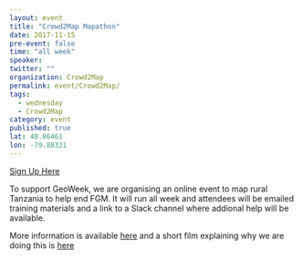 ```yaml
---
layout: event
title: "Crowd2Map Mapathon"
date: 2017-11-15
pre-event: false
time: "all week"
speaker: 
twitter: ""
organization: Crowd2Map
permalink: event/Crowd2Map/
tags: 
  - wednesday
  - Crowd2Map
category: event
published: true
lat: 40.06461
lon: -79.88321
---
```


[Sign Up Here](https://www.eventbrite.co.uk/e/online-mapathon-for-geoweek-map-tanzania-to-help-end-fgm-tickets-38118498455)

To support GeoWeek, we are organising an online event to map rural Tanzania to help end FGM. It will run all week and attendees will be emailed training materials and a link to a Slack channel where addional help will be available.

More information is available [here](https://crowd2map.wordpress.com/) and a short film explaining why we are doing this is [here](https://www.facebook.com/ajplusenglish/videos/873491619459013/)



 
